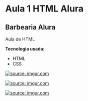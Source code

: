 <h1>
Aula 1 HTML Alura
</h1>
<h2>
Barbearia Alura
</h2>

Aula de HTML

**Tecnologia usada:**
* HTML
* CSS

<a href="https://imgur.com/DogGgAR"><img src="https://i.imgur.com/DogGgAR.png" title="source: imgur.com" /></a>

<a href="https://imgur.com/sgSXLfM"><img src="https://i.imgur.com/sgSXLfM.png" title="source: imgur.com" /></a>

<a href="https://imgur.com/ZhrcaFj"><img src="https://i.imgur.com/ZhrcaFj.png" title="source: imgur.com" /></a>

